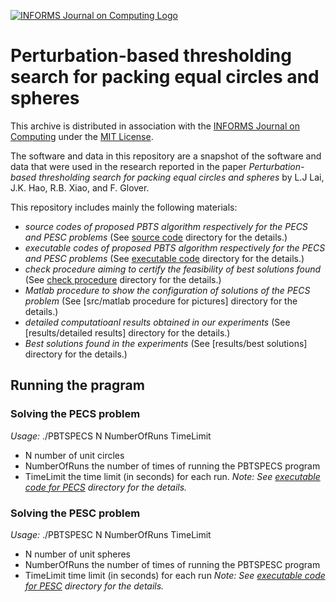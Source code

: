 [![INFORMS Journal on Computing Logo](https://INFORMSJoC.github.io/logos/INFORMS_Journal_on_Computing_Header.jpg)](https://pubsonline.informs.org/journal/ijoc)

# Perturbation-based thresholding search for packing equal circles and spheres

This archive is distributed in association with the [INFORMS Journal on
Computing](https://pubsonline.informs.org/journal/ijoc) under the [MIT License](LICENSE).

The software and data in this repository are a snapshot of the software and data
that were used in the research reported in the paper _Perturbation-based thresholding search for packing equal circles and spheres_ by L.J Lai, J.K. Hao, R.B. Xiao, and F. Glover. 

This repository includes mainly the following materials: 
- _source codes of proposed PBTS algorithm respectively for the PECS and PESC problems_ (See [source code](src/source_code) directory for the details.)
- _executable codes of proposed PBTS algorithm respectively for the PECS and PESC problems_ (See [executable code](src/executable_code) directory for the details.)
- _check procedure aiming to certify the feasibility of best solutions found_ (See [check procedure](src/check_procedure) directory for the details.)
- _Matlab procedure to show the configuration of solutions of the PECS problem_ (See [src/matlab procedure for pictures] directory for the details.)
- _detailed computatioanl results obtained in our experiments_ (See [results/detailed results] directory for the details.)
- _Best solutions found in the experiments_ (See [results/best solutions] directory for the details.)

## Running the pragram

 ### Solving the PECS problem 
_Usage:_ 
./PBTSPECS    N    NumberOfRuns   TimeLimit
- N number of unit circles
- NumberOfRuns the number of times of running the PBTSPECS program 
- TimeLimit the time limit (in seconds) for each run. 
_Note: See [executable code for PECS](src/executable_code/PECS) directory for the details._
 ### Solving the PESC problem
_Usage:_ 
./PBTSPESC    N    NumberOfRuns   TimeLimit
- N  number of unit spheres
- NumberOfRuns the number of times of running the PBTSPESC program
- TimeLimit time limit (in seconds) for each run
_Note: See [executable code for PESC](src/executable_code/PESC) directory for the details._
